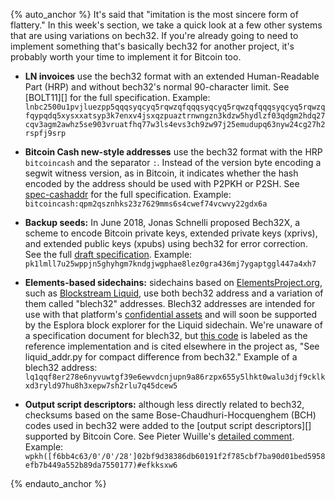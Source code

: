 {% auto_anchor %}
It's said that "imitation is the most sincere form of flattery."  In
this week's section, we take a quick look at a few other systems that
are using variations on bech32.  If you're already going to need to
implement something that's basically bech32 for another project, it's
probably worth your time to implement it for Bitcoin too.

- **LN invoices** use the bech32 format with an extended Human-Readable
  Part (HRP) and without bech32's normal 90-character limit.  See
  [BOLT11][] for the full specification.  Example:
  `lnbc2500u1pvjluezpp5qqqsyqcyq5rqwzqfqqqsyqcyq5rqwzqfqqqsyqcyq5rqwzqfqypqdq5xysxxatsyp3k7enxv4jsxqzpuaztrnwngzn3kdzw5hydlzf03qdgm2hdq27cqv3agm2awhz5se903vruatfhq77w3ls4evs3ch9zw97j25emudupq63nyw24cg27h2rspfj9srp`

- **Bitcoin Cash new-style addresses** use the bech32 format with the
  HRP `bitcoincash` and the separator `:`.  Instead of the version byte
  encoding a segwit witness version, as in Bitcoin, it indicates whether
  the hash encoded by the address should be used with P2PKH or P2SH.  See
  [spec-cashaddr][] for the full specification.  Example:
  `bitcoincash:qpm2qsznhks23z7629mms6s4cwef74vcwvy22gdx6a`

- **Backup seeds:** In June 2018, Jonas Schnelli proposed Bech32X, a
  scheme to encode Bitcoin private keys, extended private keys (xprivs),
  and extended public keys (xpubs) using bech32 for error correction.
  See the full [draft specification][bech32x].  Example:
  `pk1lmll7u25wppjn5ghyhgm7kndgjwgphae8lez0gra436mj7ygaptggl447a4xh7`

- **Elements-based sidechains:** sidechains based on
  [ElementsProject.org][], such as [Blockstream Liquid][], use both
  bech32 address and a variation of them called "blech32" addresses.
  Blech32 addresses are intended for use with that platform's
  [confidential assets][] and will soon be supported by the Esplora
  block explorer for the Liquid sidechain.  We're
  unaware of a specification document for blech32, but [this
  code][blech32 py] is labeled as the reference implementation and is
  cited elsewhere in the project as, "See liquid_addr.py for compact
  difference from bech32." Example of a blech32 address:
  `lq1qqf8er278e6nyvuwtgf39e6ewvdcnjupn9a86rzpx655y5lhkt0walu3djf9cklkxd3ryld97hu8h3xepw7sh2rlu7q45dcew5`

- **Output script descriptors:** although less directly related to
  bech32, checksums based on the same Bose-Chaudhuri-Hocquenghem (BCH) codes used in bech32 were
  added to the [output script descriptors][] supported by Bitcoin Core.
  See Pieter Wuille's [detailed comment][descriptors checksum].
  Example:
  `wpkh([f6bb4c63/0'/0'/28']02bf9d38386db60191f2f785cbf7ba90d01bed5958efb7b449a552b89da7550177)#efkksxw6`

[descriptors checksum]: https://github.com/bitcoin/bitcoin/blob/fd637be8d21a606e98c037b40b268c4a1fae2244/src/script/descriptor.cpp#L24
[spec-cashaddr]: https://github.com/bitcoincashorg/bitcoincash.org/blob/master/spec/cashaddr.md
[bech32x]: https://gist.github.com/jonasschnelli/68a2a5a5a5b796dc9992f432e794d719
[elementsproject.org]: https://elementsproject.org/
[blockstream liquid]: https://blockstream.com/liquid/
[confidential assets]: https://elementsproject.org/features/confidential-transactions
[blech32 py]: https://github.com/ElementsProject/elements/commit/9cb2fa051fcbe0fe66f15e6b88d224d1935376f4#diff-265badc7e18059096c32a61b0eada470
{% endauto_anchor %}
